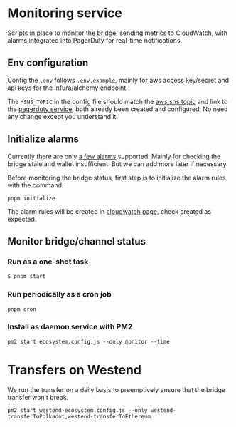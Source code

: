 # Monitoring service

Scripts in place to monitor the bridge, sending metrics to CloudWatch, with alarms integrated into PagerDuty for real-time notifications.

## Env configuration

Config the `.env` follows `.env.example`, mainly for aws access key/secret and api keys for the infura/alchemy endpoint.

The `*SNS_TOPIC` in the config file should match the [aws sns topic](https://eu-central-1.console.aws.amazon.com/sns/v3/home?region=eu-central-1#/topics) and link to the [pagerduty service](https://snowfork.eu.pagerduty.com/service-directory), both already been created and configured. No need any change except you understand it.

## Initialize alarms

Currently there are only [a few alarms](https://github.com/Snowfork/snowbridge/pull/1196#issue-2288992655) supported. Mainly for checking the bridge stale and wallet insufficient. But we can add more later if necessary.

Before monitoring the bridge status, first step is to initialize the alarm rules with the command:

```
pnpm initialize
```

The alarm rules will be created in [cloudwatch page](https://eu-central-1.console.aws.amazon.com/cloudwatch/home?region=eu-central-1#alarmsV2:), check created as expected.

## Monitor bridge/channel status

### Run as a one-shot task

```
$ pnpm start
```

### Run periodically as a cron job

```
pnpm cron
```

### Install as daemon service with PM2

```
pm2 start ecosystem.config.js --only monitor --time
```

# Transfers on Westend

We run the transfer on a daily basis to preemptively ensure that the bridge transfer won’t break.

```
pm2 start westend-ecosystem.config.js --only westend-transferToPolkadot,westend-transferToEthereum
```
